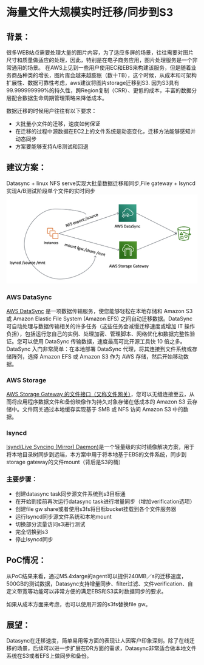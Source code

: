 # 海量文件大规模实时迁移/同步到S3

## 背景：


很多WEB站点需要处理大量的图片内容，为了适应多屏的场景，往往需要对图片尺寸和质量做适应的处理，因此，特别是在电子商务应用，图片处理服务是一个非常通用的场景。
在AWS上见到一些用户使用EC和EBS来构建该服务，但是随着业务商品种类的增长，图片库会越来越膨胀（数十TB），这个时候，从成本和可架构扩展性、数据可靠性考虑，aws建议将图片storage迁移到S3.
因为S3具有99.999999999%的持久性，跨Region复制（CRR）、更低的成本，丰富的数据分层配合数据生命周期管理策略来降低成本。

数据迁移的时候用户往往有以下要求：

* 大批量小文件的迁移，速度如何保证
* 在迁移的过程中源数据在EC2上的文件系统是动态变化，迁移方法能够感知并动态同步
* 方案要能够支持A/B测试和回退



## 建议方案：

Datasync + linux NFS serve实现大批量数据迁移和同步,File gateway + lsyncd实现A/B测试阶段单个文件的实时同步
![image](./image.png)

### AWS DataSync
[AWS DataSync](https://aws.amazon.com/cn/datasync/) 是一项数据传输服务，使您能够轻松在本地存储和 Amazon S3 或 Amazon Elastic File System (Amazon EFS) 之间自动迁移数据。DataSync 可自动处理与数据传输相关的许多任务（这些任务会减慢迁移速度或增加 IT 操作负担），包括运行您自己的实例、处理加密、管理脚本、网络优化和数据完整性验证。您可以使用 DataSync 传输数据，速度最高可比开源工具快 10 倍之多。DataSync 入门非常简单：在本地部署 DataSync 代理，将其连接到文件系统或存储阵列，选择 Amazon EFS 或 Amazon S3 作为 AWS 存储，然后开始移动数据。

### AWS Storage
[AWS Storage Gateway 的文件接口（又称文件网关）](https://aws.amazon.com/cn/storagegateway/file/)，您可以无缝连接至云，从而将应用程序数据文件和备份映像作为持久对象存储在低成本的 Amazon S3 云存储中。文件网关通过本地缓存实现基于 SMB 或 NFS 访问 Amazon S3 中的数据。

### lsyncd
[lsynd(Live Syncing (Mirror) Daemon)](https://github.com/axkibe/lsyncd)是一个轻量级的实时镜像解决方案，用于将本地目录树同步到远端，本方案中用于将本地基于EBS的文件系统，同步到storage gateway的文件mount（背后是S3的桶）

### 主要步骤：


* 创建datasync task同步源文件系统到s3目标通
* 在开始割接前再次运行datasync task进行增量同步（增加verification选项）
* 创建file gw share或者使用s3fs将目标bucket挂载到各个文件服务器
* 运行lsyncd同步源文件系统和本地mount
* 切换部分流量访问s3进行测试
* 完全切换到s3
* 停止lsyncd同步

## PoC情况：

从PoC结果来看，通过M5.4xlarge的agent可以提供240MB／s的迁移速度，500GB的测试数据，Datasync支持增量同步、filter过滤、文件verification、自定义带宽等功能可以非常方便的满足EBS和S3实时数据同步的要求。

如果从成本方面来考虑，也可以使用开源的s3fs替换file gw。





## 展望：

Datasync在迁移速度，简单易用等方面的表现让人因客户印象深刻。除了在线迁移的场景，后续可以进一步扩展在DR方面的需求，Datasync非常适合做本地文件系统在S3或者EFS上做同步和备份。
